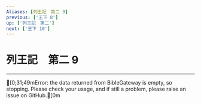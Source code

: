 ```yaml
---
Aliases: [列王記　第二 9]
previous: ['王下 8']
up: ['列王記　第二']
next: ['王下 10']
---
```

# 列王記　第二 9

***
[0;31;49mError: the data returned from BibleGateway is empty, so stopping. Please check your usage, and if still a problem, please raise an issue on GitHub.[0m
